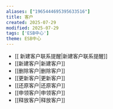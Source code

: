 ```yaml
---
aliases: ["1965444695395633516"]
title: 客户
created: 2025-07-29
modified: 2025-07-29
tags: ['ESB中心']
theme: ESB中心
---
```


- [[ 新建客户联系提醒|新建客户联系提醒]]
- [[新建客户|新建客户]]
- [[删除客户|删除客户]]
- [[更新客户|更新客户]]
- [[还原客户|还原客户]]
- [[申领客户|申领客户]]
- [[释放客户|释放客户]]